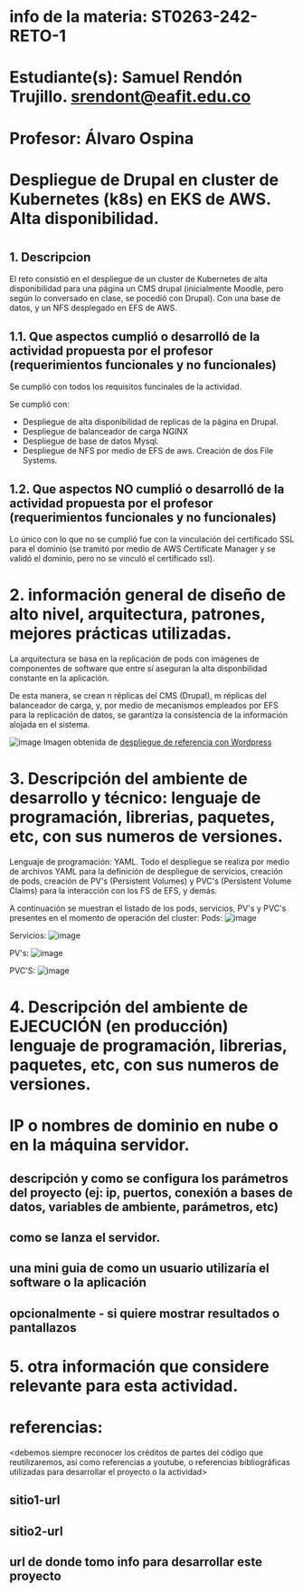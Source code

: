 # info de la materia: ST0263-242-RETO-1
#
# Estudiante(s): Samuel Rendón Trujillo. srendont@eafit.edu.co
#
# Profesor: Álvaro Ospina
#
# Despliegue de Drupal en cluster de Kubernetes (k8s) en EKS de AWS. Alta disponibilidad.
#
## 1. Descripcion
El reto consistió en el despliegue de un cluster de Kubernetes de alta disponibilidad para una página un CMS drupal (inicialmente Moodle, pero según lo conversado en clase, se pocedió con Drupal). Con una base de datos, y un NFS desplegado en EFS de AWS.

## 1.1. Que aspectos cumplió o desarrolló de la actividad propuesta por el profesor (requerimientos funcionales y no funcionales)

Se cumplió con todos los requisitos funcinales de la actividad.

Se cumplió con: 
- Despliegue de alta disponibilidad de replicas de la página en Drupal.
- Despliegue de balanceador de carga NGINX
- Despliegue de base de datos Mysql.
- Despliegue de NFS por medio de EFS de aws. Creación de dos File Systems.


## 1.2. Que aspectos NO cumplió o desarrolló de la actividad propuesta por el profesor (requerimientos funcionales y no funcionales)
Lo único con lo que no se cumplió fue con la vinculación del certificado SSL para el dominio (se tramitó por medio de AWS Certificate Manager y se validó el dominio, pero no se vinculó el certificado ssl).


# 2. información general de diseño de alto nivel, arquitectura, patrones, mejores prácticas utilizadas.

La arquitectura se basa en la replicación de pods con imágenes de componentes de software que entre sí aseguran la alta disponbilidad constante en la aplicación.

De esta manera, se crean n réplicas del CMS (Drupal), m réplicas del balanceador de carga, y, por medio de mecanismos empleados por EFS para la replicación de datos, se garantiza la consistencia de la información alojada en el sistema.

![image](https://github.com/user-attachments/assets/4d13eedc-7bbf-4fe5-92c3-3f2af98ba31b)
Imagen obtenida de <a href="https://aws.amazon.com/blogs/storage/running-wordpress-on-amazon-eks-with-amazon-efs-intelligent-tiering/">despliegue de referencia con Wordpress</a> 

# 3. Descripción del ambiente de desarrollo y técnico: lenguaje de programación, librerias, paquetes, etc, con sus numeros de versiones.

Lenguaje de programación: YAML.
Todo el despliegue se realiza por medio de archivos YAML para la definición de despliegue de servicios, creación de pods, creación de PV's (Persistent Volumes) y PVC's (Persistent Volume Claims) para la interacción con los FS de EFS, y demás.

A continuación se muestran el listado de los pods, servicios, PV's y PVC's presentes en el momento de operación del cluster:
Pods:
![image](https://github.com/user-attachments/assets/c415bc35-a2d3-418b-8c24-1c1a63e141df)

Servicios:
![image](https://github.com/user-attachments/assets/f00f6036-2bfd-4c80-a007-bd20929c648f)

PV's:
![image](https://github.com/user-attachments/assets/7371abc1-f044-4ab9-af20-79d334a59c51)

PVC'S:
![image](https://github.com/user-attachments/assets/425ea1ca-14bf-4bb2-9b6c-fde4cbda2597)


# 4. Descripción del ambiente de EJECUCIÓN (en producción) lenguaje de programación, librerias, paquetes, etc, con sus numeros de versiones.

# IP o nombres de dominio en nube o en la máquina servidor.

## descripción y como se configura los parámetros del proyecto (ej: ip, puertos, conexión a bases de datos, variables de ambiente, parámetros, etc)

## como se lanza el servidor.

## una mini guia de como un usuario utilizaría el software o la aplicación

## opcionalmente - si quiere mostrar resultados o pantallazos 

# 5. otra información que considere relevante para esta actividad.

# referencias:
<debemos siempre reconocer los créditos de partes del código que reutilizaremos, así como referencias a youtube, o referencias bibliográficas utilizadas para desarrollar el proyecto o la actividad>
## sitio1-url 
## sitio2-url
## url de donde tomo info para desarrollar este proyecto
